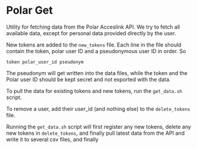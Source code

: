 # Polar Get

Utility for fetching data from the Polar Acceslink API. We try to fetch all
available data, except for personal data provided directly by the user.

New tokens are added to the `new_tokens` file. Each line in the file should
contain the token, polar user ID and a pseudonymous user ID in order. So
```
token polar_user_id pseudonym
```
The pseudonym will get written into the data files, while the token and the
Polar user ID should be kept secret and not exported with the data.

To pull the data for existing tokens and new tokens, run the `get_data.sh`
script.

To remove a user, add their user_id (and nothing else) to the `delete_tokens`
file.

Running the `get_data.sh` script will first register any new tokens, delete
any new tokens in `delete_tokens`, and finally pull
latest data from the API and write it to several csv files, and finally
